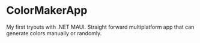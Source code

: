 # ColorMakerApp
My first tryouts with .NET MAUI. Straight forward multiplatform app that can generate colors manually or randomly. 

